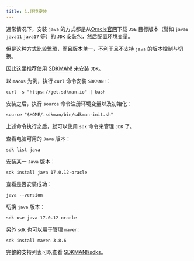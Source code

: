```yaml
---
title: 1.环境安装
---
```


通常情况下，安装 `java` 的方式都是从[Oracle官网](https://www.oracle.com/)下载 `JSE` 目标版本（譬如 `java8` `java11` `java17` 等）的 `JDK` 安装包，然后配置环境变量。

但是这种方式比较繁琐，而且版本单一，不利于且不支持 `java` 的版本控制与切换。

因此这里推荐使用 [SDKMAN!](https://sdkman.io/) 来安装 `JDK`。

以 `macos` 为例，执行 `curl` 命令安装 `SDKMAN!`：

```shell
curl -s "https://get.sdkman.io" | bash
```

安装之后，执行 `source` 命令注册环境变量以及初始化：

```shell
source "$HOME/.sdkman/bin/sdkman-init.sh"
```

上述命令执行之后，就可以使用 `sdk` 命令来管理 `JDK` 了。

查看电脑可用的 `Java` 版本：

```shell
sdk list java
```

安装某一 `Java` 版本：

```shell
sdk install java 17.0.12-oracle
```

查看是否安装成功：

```shell
java --version
```

切换 `java` 版本：

```shell
sdk use java 17.0.12-oracle
```

另外 `sdk` 也可以用于管理 `maven`:

```shell
sdk install maven 3.8.6
```

完整的支持列表可以查看 [SDKMAN!/sdks](https://sdkman.io/sdks)。
